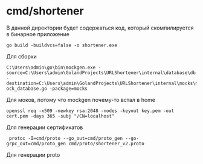 # cmd/shortener

В данной директории будет содержаться код, который скомпилируется в бинарное приложение

````
go build -buildvcs=false -o shortener.exe
````
Для сборки

````
C:\Users\admin\go\bin\mockgen.exe -source=C:\Users\admin\GolandProjects\URLShortener\internal\database\db.go -destination=C:\Users\admin\GolandProjects\URLShortener\internal\mocks\m
ock_database.go -package=mocks
````
Для моков, потому что mockgen почему-то встал в home

````
openssl req -x509 -newkey rsa:2048 -nodes -keyout key.pem -out cert.pem -days 365 -subj "/CN=localhost"
````
Для генерации сертификатов


````
 protoc -I=cmd/proto --go_out=cmd/proto_gen --go-grpc_out=cmd/proto_gen cmd/proto/shortener_v2.proto
````
Для генерации proto
